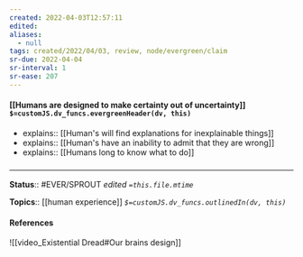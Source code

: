 ```yaml
---
created: 2022-04-03T12:57:11 
edited: 
aliases:
  - null
tags: created/2022/04/03, review, node/evergreen/claim
sr-due: 2022-04-04
sr-interval: 1
sr-ease: 207
---
```


#### [[Humans are designed to make certainty out of uncertainty]] `$=customJS.dv_funcs.evergreenHeader(dv, this)`

- explains:: [[Human's will find explanations for inexplainable things]]
- explains:: [[Human's have an inability to admit that they are wrong]]
- explains:: [[Humans long to know what to do]]


### <hr class="footnote"/>

**Status**:: #EVER/SPROUT
*edited `=this.file.mtime`*

**Topics**:: [[human experience]]
*`$=customJS.dv_funcs.outlinedIn(dv, this)`*

#### References
![[video_Existential Dread#Our brains design]]
